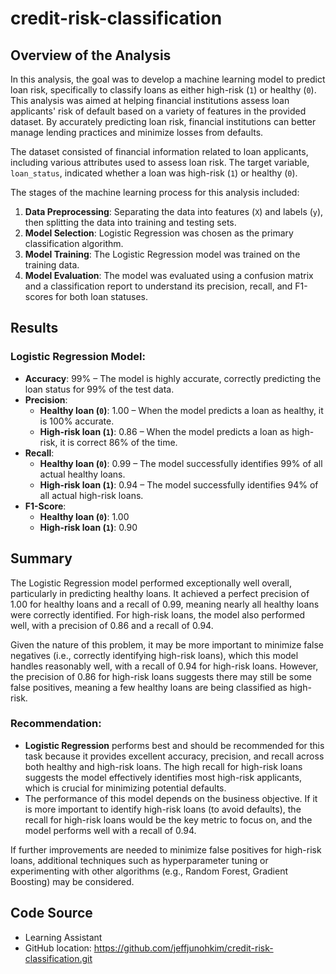 # credit-risk-classification

## Overview of the Analysis

In this analysis, the goal was to develop a machine learning model to predict loan risk, specifically to classify loans as either high-risk (`1`) or healthy (`0`). This analysis was aimed at helping financial institutions assess loan applicants' risk of default based on a variety of features in the provided dataset. By accurately predicting loan risk, financial institutions can better manage lending practices and minimize losses from defaults.

The dataset consisted of financial information related to loan applicants, including various attributes used to assess loan risk. The target variable, `loan_status`, indicated whether a loan was high-risk (`1`) or healthy (`0`).

The stages of the machine learning process for this analysis included:
1. **Data Preprocessing**: Separating the data into features (`X`) and labels (`y`), then splitting the data into training and testing sets.
2. **Model Selection**: Logistic Regression was chosen as the primary classification algorithm.
3. **Model Training**: The Logistic Regression model was trained on the training data.
4. **Model Evaluation**: The model was evaluated using a confusion matrix and a classification report to understand its precision, recall, and F1-scores for both loan statuses.

## Results

### Logistic Regression Model:
- **Accuracy**: 99% – The model is highly accurate, correctly predicting the loan status for 99% of the test data.
- **Precision**: 
  - **Healthy loan (`0`)**: 1.00 – When the model predicts a loan as healthy, it is 100% accurate.
  - **High-risk loan (`1`)**: 0.86 – When the model predicts a loan as high-risk, it is correct 86% of the time.
- **Recall**:
  - **Healthy loan (`0`)**: 0.99 – The model successfully identifies 99% of all actual healthy loans.
  - **High-risk loan (`1`)**: 0.94 – The model successfully identifies 94% of all actual high-risk loans.
- **F1-Score**:
  - **Healthy loan (`0`)**: 1.00
  - **High-risk loan (`1`)**: 0.90

## Summary

The Logistic Regression model performed exceptionally well overall, particularly in predicting healthy loans. It achieved a perfect precision of 1.00 for healthy loans and a recall of 0.99, meaning nearly all healthy loans were correctly identified. For high-risk loans, the model also performed well, with a precision of 0.86 and a recall of 0.94.

Given the nature of this problem, it may be more important to minimize false negatives (i.e., correctly identifying high-risk loans), which this model handles reasonably well, with a recall of 0.94 for high-risk loans. However, the precision of 0.86 for high-risk loans suggests there may still be some false positives, meaning a few healthy loans are being classified as high-risk.

### Recommendation:
- **Logistic Regression** performs best and should be recommended for this task because it provides excellent accuracy, precision, and recall across both healthy and high-risk loans. The high recall for high-risk loans suggests the model effectively identifies most high-risk applicants, which is crucial for minimizing potential defaults.
- The performance of this model depends on the business objective. If it is more important to identify high-risk loans (to avoid defaults), the recall for high-risk loans would be the key metric to focus on, and the model performs well with a recall of 0.94.

If further improvements are needed to minimize false positives for high-risk loans, additional techniques such as hyperparameter tuning or experimenting with other algorithms (e.g., Random Forest, Gradient Boosting) may be considered.

## Code Source
- Learning Assistant
- GitHub location: https://github.com/jeffjunohkim/credit-risk-classification.git
